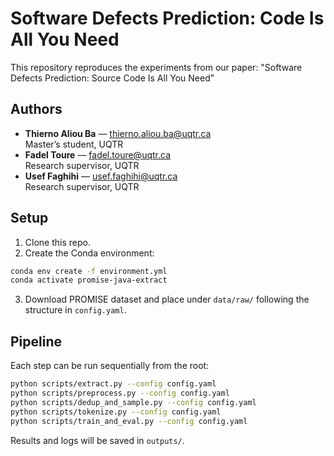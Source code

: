 # Software Defects Prediction: Code Is All You Need

This repository reproduces the experiments from our paper:
"Software Defects Prediction: Source Code Is All You Need"

## Authors

- **Thierno Aliou Ba** — thierno.aliou.ba@uqtr.ca  
  Master’s student, UQTR
- **Fadel Toure** — fadel.toure@uqtr.ca  
  Research supervisor, UQTR
- **Usef Faghihi** — usef.faghihi@uqtr.ca  
  Research supervisor, UQTR

## Setup

1. Clone this repo.
2. Create the Conda environment:

```bash
conda env create -f environment.yml
conda activate promise-java-extract
```
3. Download PROMISE dataset and place under `data/raw/` following the structure in `config.yaml`.

## Pipeline

Each step can be run sequentially from the root:

```bash
python scripts/extract.py --config config.yaml
python scripts/preprocess.py --config config.yaml
python scripts/dedup_and_sample.py --config config.yaml
python scripts/tokenize.py --config config.yaml
python scripts/train_and_eval.py --config config.yaml
```

Results and logs will be saved in `outputs/`.


